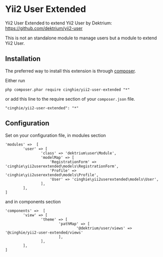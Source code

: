 # Yii2 User Extended
Yii2 User Extended to extend Yii2 User by Dektrium: https://github.com/dektrium/yii2-user

This is not an standalone module to manage users but a module to extend Yii2 User.

Installation
-----------------

The preferred way to install this extension is through [composer](http://getcomposer.org/download/).

Either run

```
php composer.phar require cinghie/yii2-user-extended "*"
```

or add this line to the require section of your `composer.json` file.

```
"cinghie/yii2-user-extended": "*"
```

Configuration
-----------------

Set on your configuration file, in modules section

```
'modules' =>  [
        'user' => [
                'class' => 'dektrium\user\Module',
                'modelMap' => [
                    'RegistrationForm' => 'cinghie\yii2userextended\models\RegistrationForm',
                    'Profile' => 'cinghie\yii2userextended\models\Profile',
                    'User' => 'cinghie\yii2userextended\models\User',
                ],
        ],
]
```

and in components section

```
'components' =>  [
        'view' => [
                'theme' => [
                        'pathMap' => [
                                '@dektrium/user/views' => '@cinghie/yii2-user-extended/views'
                        ],
                ],
        ],
]
```

